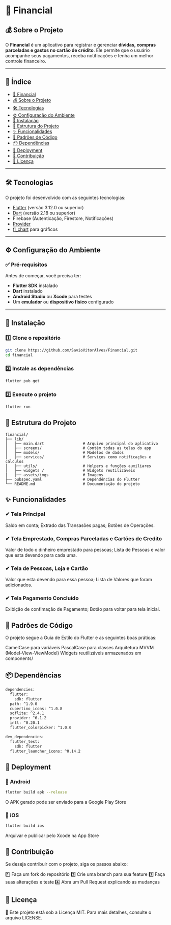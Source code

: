 # 📌 Financial  

## 💰 Sobre o Projeto  
O **Financial** é um aplicativo para registrar e gerenciar **dívidas, compras parceladas e gastos no cartão de crédito**. Ele permite que o usuário acompanhe seus pagamentos, receba notificações e tenha um melhor controle financeiro.  

---

## 📖 Índice  

- [📌 Financial](#-financial)  
- [💰 Sobre o Projeto](#-sobre-o-projeto)  
- [🛠️ Tecnologias](#️-tecnologias)  
- [⚙️ Configuração do Ambiente](#️-configuração-do-ambiente)  
- [🚀 Instalação](#-instalação)  
- [📂 Estrutura do Projeto](#-estrutura-do-projeto)  
- [✨ Funcionalidades](#-funcionalidades)  
- [📏 Padrões de Código](#-padrões-de-código)  
- [📦 Dependências](#-dependências)  
- [🚀 Deployment](#-deployment)   
- [🤝 Contribuição](#-contribuição)  
- [📜 Licença](#-licença)  

---

## 🛠️ Tecnologias  

O projeto foi desenvolvido com as seguintes tecnologias:  

- [Flutter](https://flutter.dev/) (versão 3.12.0 ou superior)  
- [Dart](https://dart.dev/) (versão 2.18 ou superior)  
- Firebase (Autenticação, Firestore, Notificações)  
- [Provider](https://pub.dev/packages/provider)  
- [fl_chart](https://pub.dev/packages/fl_chart) para gráficos  

---

## ⚙️ Configuração do Ambiente  

### ✅ Pré-requisitos  
Antes de começar, você precisa ter:  

- **Flutter SDK** instalado  
- **Dart** instalado  
- **Android Studio** ou **Xcode** para testes  
- Um **emulador** ou **dispositivo físico** configurado  

---

## 🚀 Instalação  

### 1️⃣ Clone o repositório  

```bash
git clone https://github.com/SavioVitorAlves/Financial.git  
cd financial  
```
### 2️⃣ Instale as dependências
```bash
flutter pub get
```
### 3️⃣ Execute o projeto
```bash
flutter run
```
## 📂 Estrutura do Projeto
```plaintext
financial/  
├── lib/  
│   ├── main.dart                 # Arquivo principal do aplicativo  
│   ├── screens/                  # Contém todas as telas do app  
│   ├── models/                   # Modelos de dados  
│   ├── services/                 # Serviços como notificações e cálculos  
│   ├── utils/                    # Helpers e funções auxiliares  
│   ├── widgets /                 # Widgets reutilizáveis
|   ├── assets/imgs               # Imagens 
├── pubspec.yaml                  # Dependências do Flutter  
└── README.md                     # Documentação do projeto
```

## ✨ Funcionalidades
### ✔ Tela Principal
Saldo em conta;
Extrado das Transasões pagas;
Botões de Operações.
### ✔ Tela Emprestado, Compras Parceladas e Cartões de Credito
Valor de todo o dinheiro emprestado para pessoas;
Lista de Pessoas e valor que esta devendo para cada uma.
### ✔ Tela de Pessoas, Loja e Cartão
Valor que esta devendo para essa pessoa;
Lista de Valores que foram adicionados.
### ✔ Tela Pagamento Concluído
Exibição de confimação de Pagamento;
Botão para voltar para tela inicial.

## 📏 Padrões de Código
O projeto segue a Guia de Estilo do Flutter e as seguintes boas práticas:

CamelCase para variáveis
PascalCase para classes
Arquitetura MVVM (Model-View-ViewModel)
Widgets reutilizáveis armazenados em components/

## 📦 Dependências
```bash
dependencies:
  flutter:
    sdk: flutter
  path: ^1.9.0
  cupertino_icons: ^1.0.8
  sqflite: ^2.4.1
  provider: ^6.1.2
  intl: ^0.20.1
  flutter_colorpicker: ^1.0.0

dev_dependencies:
  flutter_test:
    sdk: flutter
  flutter_launcher_icons: ^0.14.2
```

## 🚀 Deployment
### 📱 Android
```bash
flutter build apk --release
``` 
O APK gerado pode ser enviado para a Google Play Store
### 🍏 iOS
```bash
flutter build ios
```  
Arquivar e publicar pelo Xcode na App Store

## 🤝 Contribuição
Se deseja contribuir com o projeto, siga os passos abaixo:

1️⃣ Faça um fork do repositório
2️⃣ Crie uma branch para sua feature
3️⃣ Faça suas alterações e teste
4️⃣ Abra um Pull Request explicando as mudanças

## 📜 Licença
📄 Este projeto está sob a Licença MIT. Para mais detalhes, consulte o arquivo LICENSE.
